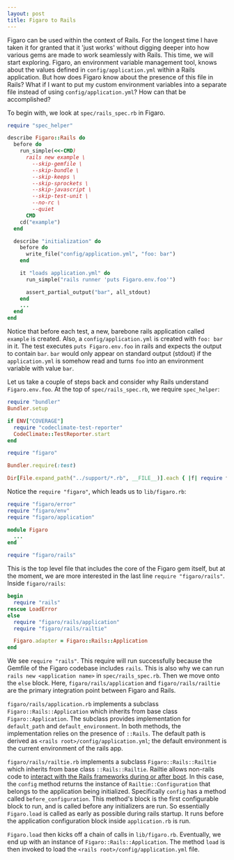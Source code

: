 ```yaml
---
layout: post
title: Figaro to Rails
---
```

Figaro can be used within the context of Rails.  For the longest time I have taken it for granted that it 'just works' without digging deeper into how various gems are made to work seamlessly with Rails.  This time, we will start exploring.  Figaro, an environment variable management tool, knows about the values defined in `config/application.yml` within a Rails application.  But how does Figaro know about the presence of this file in Rails?  What if I want to put my custom environment variables into a separate file instead of using `config/application.yml`?  How can that be accomplished?

To begin with, we look at `spec/rails_spec.rb` in Figaro.

```ruby
require "spec_helper"

describe Figaro::Rails do
  before do
    run_simple(<<-CMD)
      rails new example \
        --skip-gemfile \
        --skip-bundle \
        --skip-keeps \
        --skip-sprockets \
        --skip-javascript \
        --skip-test-unit \
        --no-rc \
        --quiet
      CMD
    cd("example")
  end

  describe "initialization" do
    before do
      write_file("config/application.yml", "foo: bar")
    end

    it "loads application.yml" do
      run_simple("rails runner 'puts Figaro.env.foo'")

      assert_partial_output("bar", all_stdout)
    end
    ...
  end
end
```

Notice that before each test, a new, barebone rails application called `example` is created.  Also, a `config/application.yml` is created with `foo: bar` in it.  The test executes `puts Figaro.env.foo` in rails and expects the output to contain `bar`.  `bar` would only appear on standard output (stdout) if the `application.yml` is somehow read and turns `foo` into an environment variable with value `bar`.

Let us take a couple of steps back and consider why Rails understand `Figaro.env.foo`. At the top of `spec/rails_spec.rb`, we require `spec_helper`:

```ruby
require "bundler"
Bundler.setup

if ENV["COVERAGE"]
  require "codeclimate-test-reporter"
  CodeClimate::TestReporter.start
end

require "figaro"

Bundler.require(:test)

Dir[File.expand_path("../support/*.rb", __FILE__)].each { |f| require f }

```

Notice the `require "figaro"`, which leads us to `lib/figaro.rb`:

```ruby
require "figaro/error"
require "figaro/env"
require "figaro/application"

module Figaro
  ...
end

require "figaro/rails"
```

This is the top level file that includes the core of the Figaro gem itself, but at the moment, we are more interested in the last line `require "figaro/rails"`.  Inside `figaro/rails`:

```ruby
begin
  require "rails"
rescue LoadError
else
  require "figaro/rails/application"
  require "figaro/rails/railtie"

  Figaro.adapter = Figaro::Rails::Application
end
```

We see `require "rails"`. This require will run successfully because the Gemfile of the Figaro codebase includes `rails`.  This is also why we can run `rails new <application name>` in `spec/rails_spec.rb`.  Then we move onto the `else` block.  Here, `figaro/rails/application` and `figaro/rails/railtie` are the primary integration point between Figaro and Rails.

`figaro/rails/application.rb` implements a subclass `Figaro::Rails::Application` which inherits from base class `Figaro::Application`.  The subclass provides implementation for `default_path` and `default_environment`.  In both methods, the implementation relies on the presence of `::Rails`.  The default path is derived as `<rails root>/config/application.yml`; the default environment is the current environment of the rails app.

`figaro/rails/railtie.rb` implements a subclass `Figaro::Rails::Railtie` which inherits from base class `::Rails::Railtie`.  Railtie allows non-rails code to [interact with the Rails frameworks during or after boot](http://edgeapi.rubyonrails.org/classes/Rails/Railtie.html). In this case, the `config` method returns the instance of `Railtie::Configuration` that belongs to the application being initialized.  Specifically `config` has a method called `before_configuration`.  This method's block is the first configurable block to run, and is called before any initializers are run.  So essentially `Figaro.load` is called as early as possible during rails startup.  It runs before the application configuration block inside `application.rb` is run.

`Figaro.load` then kicks off a chain of calls in `lib/figaro.rb`.  Eventually, we end up with an instance of `Figaro::Rails::Application`. The method `load` is then invoked to load the `<rails root>/config/application.yml` file.
